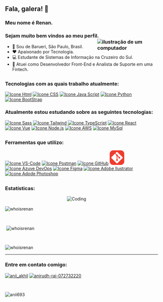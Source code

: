 <link rel="stylesheet" href="https://cdn.jsdelivr.net/gh/devicons/devicon@v2.15.1/devicon.min.css">

## Fala, galera! 🤟 
### Meu nome é Renan. 
### Sejam muito bem vindos ao meu perfil. <img src="https://raw.githubusercontent.com/MicaelliMedeiros/micaellimedeiros/master/image/computer-illustration.png" alt="ilustração de um computador" min-width="200px" max-width="200px" width="200px" align="right">

- 📌  Sou de Barueri, São Paulo, Brasil.
- ❤️ Apaixonado por Tecnologia.
- 💻 Estudante de Sistemas de Informação na Cruzeiro do Sul.
- 🏦 Atuei como Desenvolvedor Front-End e Analista de Suporte em uma Fintech.


##

### Tecnologias com as quais trabalho atualmente: 
[<img height="48px" width="48px" alt="Icone Html" src="https://skillicons.dev/icons?i=html"/>](https://developer.mozilla.org/pt-BR/docs/Web/HTML)
[<img height="48px" width="48px" alt="Icone CSS" src="https://skillicons.dev/icons?i=css"/>](https://developer.mozilla.org/pt-BR/docs/Web/CSS)
[<img height="48px" width="48px" alt="Icone Java Script" src="https://skillicons.dev/icons?i=js"/>](https://developer.mozilla.org/pt-BR/docs/Web/JavaScript)
[<img height="48px" width="48px" alt="Icone Python" src="https://skillicons.dev/icons?i=python"/>](https://developer.mozilla.org/pt-BR/docs/Web/Python)
[<img height="48px" width="48px" alt="Icone BootStrap" src="https://skillicons.dev/icons?i=bootstrap"/>](https://developer.mozilla.org/pt-BR/docs/Web/Bootstrap)


### Atualmente estou estudando sobre as seguintes tecnologias:
[<img height="48px" width="48px" alt="Icone Sass" src="https://skillicons.dev/icons?i=sass"/>](https://sass-lang.com)
[<img height="48px" width="48px" alt="Icone Tailwind" src="https://skillicons.dev/icons?i=tailwind"/>](https://tailwindcss.com/)
[<img height="48px" width="48px" alt="Icone TypeScript" src="https://skillicons.dev/icons?i=ts"/>](https://www.typescriptlang.org/pt/)
[<img height="48px" width="48px" alt="Icone React" src="https://skillicons.dev/icons?i=react"/>](https://pt-br.react.dev)
[<img height="48px" width="48px" alt="Icone Vue" src="https://skillicons.dev/icons?i=vuejs"/>](https://vuejs.org/)
[<img height="48px" width="48px" alt="Icone Node.js" src="https://skillicons.dev/icons?i=nodejs"/>](https://nodejs.org)
[<img height="48px" width="48px" alt="Icone AWS" src="https://skillicons.dev/icons?i=aws"/>](https://nodejs.org)
[<img height="48px" width="48px" alt="Icone MySql" src="https://skillicons.dev/icons?i=mysql"/>](https://aws.amazon.com/pt/)


##

### Ferramentas que utilizo:
[<img height="48px" width="48px" alt="Icone VS-Code" src="https://skillicons.dev/icons?i=vscode"/>](https://code.visualstudio.com)
[<img height="48px" width="48px" alt="Icone Postman" src="https://i.postimg.cc/QNyBTNVk/postman.png"/>](https://www.postman.com)
[<img height="48px" width="48px" alt="Icone GitHub" src="https://skillicons.dev/icons?i=github"/>](https://github.com/)
[<img height="48px" width="48px" alt="Icone Git" src="https://raw.githubusercontent.com/tandpfun/skill-icons/main/icons/Git.svg"/>](https://git-scm.com)
[<img height="48px" width="48px" alt="Icone Azuve DevOps" src="https://skillicons.dev/icons?i=azure"/>](https://azure.microsoft.com/pt-br/products/devops/)
[<img height="48px" width="48px" alt="Icone Figma" src="https://skillicons.dev/icons?i=figma"/>](https://www.figma.com)
[<img height="48px" width="48px" alt="Icone Adobe Ilustrator" src="https://skillicons.dev/icons?i=ai"/>](https://www.adobe.com/br/products/illustrator.html)
[<img height="48px" width="48px" alt="Icone Adode Photoshop" src="https://skillicons.dev/icons?i=ps"/>](https://www.adobe.com/br/products/photoshop.html)



##

<h3>Estatísticas:</h3>
<img align="right" alt="Coding" width="300" src="https://cdn.dribbble.com/users/1277312/screenshots/14733298/media/39b1045e593737587dd60e42c8422d1f.gif" >
<br>

<p><img align="center"
    src="https://github-readme-stats.vercel.app/api/top-langs?username=whoisrenan&show_icons=true&locale=en&bg_color=0d1117&text_color=ffffff&layout=compact"
    alt="whoisrenan" 
    bg_color=#808080/></p>

<br>

<p>&nbsp;<img align="center" src="https://github-readme-stats.vercel.app/api?username=whoisrenan&show_icons=true&locale=en&bg_color=0d1117&text_color=ffffff&repo=convoychat"
    alt="whoisrenan" /></p>

<br>

<p><img align="center" src="https://github-readme-streak-stats.herokuapp.com/?user=whoisrenan&theme=dark&background=0d1117&date_format=M%20j%5B%2C%20Y%5D" alt="whoisrenan" /></p>
      
<hr width="100%" >

<h3 align="left">Entre em contato comigo:</h3>
<p align="left">
<a href="https://www.instagram.com/whoisrenann/" target="blank"><img align="center" src="https://raw.githubusercontent.com/rahuldkjain/github-profile-readme-generator/master/src/images/icons/Social/instagram.svg" alt="anii_akhil" height="30" width="40" /></a>
<a href="https://www.linkedin.com/in/renanleemos/" target="blank"><img align="center" src="https://raw.githubusercontent.com/rahuldkjain/github-profile-readme-generator/master/src/images/icons/Social/linked-in-alt.svg" alt="anirudh-rai-072732220" height="30" width="40" /></a>
</p>
<br>
<p align="left"> <img src="https://komarev.com/ghpvc/?username=whoisrenan&label=Profile%20views&color=0e75b6&style=flat" alt="anii693" /> </p>
